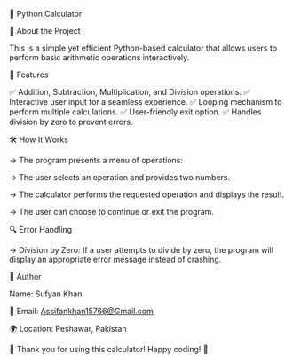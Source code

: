 🧮 Python Calculator

📌 About the Project

This is a simple yet efficient Python-based calculator that allows users to perform basic arithmetic operations interactively.

🚀 Features

✅ Addition, Subtraction, Multiplication, and Division operations.
✅ Interactive user input for a seamless experience.
✅ Looping mechanism to perform multiple calculations.
✅ User-friendly exit option.
✅ Handles division by zero to prevent errors.

🛠️ How It Works

-> The program presents a menu of operations:

-> The user selects an operation and provides two numbers.

-> The calculator performs the requested operation and displays the result.

-> The user can choose to continue or exit the program.

🔍 Error Handling

-> Division by Zero: If a user attempts to divide by zero, the program will display an appropriate error message instead of crashing.

📌 Author

Name: Sufyan Khan

📧 Email: Assifankhan15766@Gmail.com

🌍 Location: Peshawar, Pakistan

🌟 Thank you for using this calculator! Happy coding! 🚀



